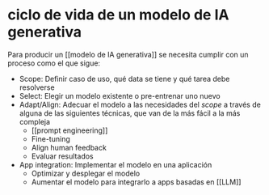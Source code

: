 # ciclo de vida de un modelo de IA generativa
Para producir un [[modelo de IA generativa]] se necesita cumplir con un proceso como el que sigue:

- Scope: Definir caso de uso, qué data se tiene y qué tarea debe resolverse
- Select: Elegir un modelo existente o pre-entrenar uno nuevo
- Adapt/Align: Adecuar el modelo a las necesidades del *scope* a través de alguna de las siguientes técnicas, que van de la más fácil a la más compleja
    - [[prompt engineering]]
    - Fine-tuning
    - Align human feedback
    - Evaluar resultados
- App integration: Implementar el modelo en una aplicación
    - Optimizar y desplegar el modelo
    - Aumentar el modelo para integrarlo a apps basadas en [[LLM]]


